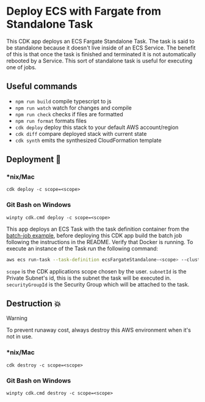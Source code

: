 # Deploy ECS with Fargate from Standalone Task

This CDK app deploys an ECS Fargate Standalone Task. The task is said to be standalone because it doesn't live inside of an ECS Service. The benefit of this is that once the task is finished and terminated it is not automatically rebooted by a Service. This sort of standalone task is useful for executing one of jobs.

## Useful commands

- `npm run build` compile typescript to js
- `npm run watch` watch for changes and compile
- `npm run check` checks if files are formatted
- `npm run format` formats files
- `cdk deploy` deploy this stack to your default AWS account/region
- `cdk diff` compare deployed stack with current state
- `cdk synth` emits the synthesized CloudFormation template

## Deployment :rocket:

### \*nix/Mac

```console
cdk deploy -c scope=<scope>
```

### Git Bash on Windows

```console
winpty cdk.cmd deploy -c scope=<scope>
```

This app deploys an ECS Task with the task definition container from the [batch-job example](../batch-job-script/), before deploying this CDK app build the batch job following the instructions in the README. Verify that Docker is running. To execute an instance of the Task run the following command:

```Bash
aws ecs run-task --task-definition ecsFargateStandalone-<scope> --cluster ecsFargateStandalone-<scope> --network-configuration "awsvpcConfiguration={subnets=['<subnetId>'],securityGroups=['<securityGroupId>']}" --launch-type FARGATE
```

`scope` is the CDK applications scope chosen by the user.
`subnetId` is the Private Subnet's id, this is the subnet the task will be executed in.
`securityGroupId` is the Security Group which will be attached to the task.

## Destruction :boom:

> [!WARNING]
> To prevent runaway cost, always destroy this AWS environment when it's not in use.

### \*nix/Mac

```console
cdk destroy -c scope=<scope>
```

### Git Bash on Windows

```console
winpty cdk.cmd destroy -c scope=<scope>
```

